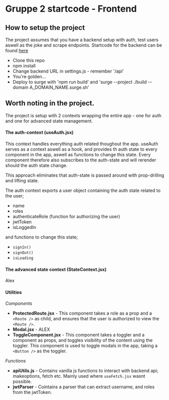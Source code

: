 # Gruppe 2 startcode - Frontend

## How to setup the project

The project assumes that you have a backend setup with auth, test users aswell as the joke and scrape endpoints.
Startcode for the backend can be found [here](https://github.com/Paepke-cph/TeamGoldStartCode-Backend)

- Clone this repo
- npm install
- Change backend URL in settings.js - remember '/api'
- You're golden...
- Deploy to surge with 'npm run build' and 'surge --project ./build --domain A_DOMAIN_NAME.surge.sh'

## Worth noting in the project.

The project is setup with 2 contexts wrapping the entire app - one for auth and one for advanced state management.

#### The auth-context (useAuth.jsx)

This context handles everything auth related thoughout the app. useAuth serves as a context aswell as a hook, and provides th auth state to every component in the app, aswell as functions to change this state. Every component therefore also subscribes to the auth-state and will rerender should the auth state change.

This approach eliminates that auth-state is passed around with prop-drilling and lifting state.

The auth context exports a user object containing the auth state related to the user;

- name
- roles
- authenticateRole (function for authorizing the user)
- jwtToken
- isLoggedIn

and functions to change this state;

- `signIn()`
- `signOut()`
- `isLoading`

#### The advanced state context (StateContext.jsx)

Alex

#### Utilities

_Components_

- **ProtectedRoute.jsx** - This component takes a role as a prop and a `<Route />` as child, and ensures that the user is authorized to view the `<Route />`.
- **Modal.jsx** - ALEX
- **ToggleComponent.jsx** - This component takes a toggler and a component as props, and toggles visibility of the content using the toggler. This component is used to toggle modals in the app, taking a `<Button />` as the toggler.

_Functions_

- **apiUtils.js** - Contains vanilla js functions to interact with backend api; makeoptions, fetch etc. Mainly used where `useFetch.jsx` wasnt possible.
- **jwtParser** - Cointains a parser that can extract username, and roles from the jwtToken.
